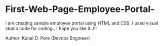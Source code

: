 # First-Web-Page-Employee-Portal-
I am creating sample employee portal using HTML and CSS. I used visual studio code for coding.. I hope you like it..!!!


Author: Kunal D. Pere (Devops Engineer)
